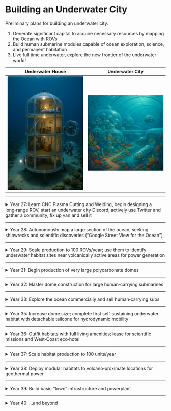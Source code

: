 # Building an Underwater City

Preliminary plans for building an underwater city.



1. Generate significant capital to acquire necessary resources by mapping the Ocean with ROVs  
2. Build human submarine modules capable of ocean exploration, science, and permanent habitation  
3. Live full time underwater, explore the new frontier of the underwater world!


| Underwater House                                   | Underwater City                                   |
| :-------------------------------------------------: | :-------------------------------------------------: |
| <img src="underwater house 1.png" alt="Underwater House" width="300"/> | <img src="underwatercity1.png" alt="Underwater City" width="300"/> |

---

<details>
<summary>Year 27: Learn CNC Plasma Cutting and Welding, begin designing a long‑range ROV, start an underwater city Discord, actively use Twitter and gather a community, fix up van and sell it</summary>

<details>
<summary>May 2025</summary>

<details>
<summary>Week ending May 11, 2025 (Rest of This Week)</summary>

- **Friday, May 9, 2025 (Today):**  
  Draft a concise mission statement for your long‑range ROV project, outlining its primary task (ocean floor mapping).  
  &rarr; Let’s build “street‑view” for the ocean—capture hydrothermal vent money shots!

- **Saturday, May 10, 2025:**  
  Research and list 3–5 existing long‑range ROVs, noting key features; confirm you have textbooks/access codes for your college courses.

- **Sunday, May 11, 2025:**  
  Sketch 2–3 rough initial concepts for the ROV’s shape/layout; double‑check start date/time/location for your classes.

</details>

<details>
<summary>Week of May 12–18, 2025 (Next Week)</summary>

- **Monday, May 12:** List the top 5 essential capabilities your ROV must have (depth rating, sensors, endurance, etc.).  
- **Tuesday, May 13:** Identify challenges for each capability (pressure, power, data handling).  
- **Wednesday, May 14:** Plan your commute to campus; confirm parking or transit.  
- **Thursday, May 15:** Research sonar/camera sensors for ocean‑floor mapping.  
- **Friday, May 16:** Organize digital folders or physical notebooks for coursework.  
- **Saturday, May 17:** Brainstorm 3–5 KPIs for your ROV (survey speed, resolution).  
- **Sunday, May 18:** Pack supplies for your first day of classes.

</details>

<details>
<summary>Week of May 19–25, 2025 (Following Week)</summary>

1. **Monday, May 19:** Sketch a block diagram of ROV systems (power, propulsion, sensors, comms).  
2. **Tuesday, May 20:** List channels/categories for your Discord (e.g., #announcements, #rov‑design).  
3. **Wednesday, May 21:** Research power‑system options for long‑endurance ROVs.  
4. **Thursday, May 22:** Draft a welcome message and rules for Discord.  
5. **Friday, May 23:** Research communication/control methods for ROVs.  
6. **Saturday, May 24:** Define initial Discord roles (moderator, ROV expert).  
7. **Sunday, May 25:** Review your sketches and block diagram; note open questions.

</details>

<details>
<summary>Week of May 26–31, 2025 (Last Week of May)</summary>

- **Monday, May 26 (Memorial Day):** Write a one‑page ROV concept summary (mission, features, challenges).  
- **Tuesday, May 27:** Find 1–2 online ROV/ocean‑exploration forums to join.  
- **Wednesday, May 28:** Review course syllabi; note questions.  
- **Thursday, May 29:** Organize your study/design workspace.  
- **Friday, May 30:** Set personal goals for Month 1 of welding/metalworking.  
- **Saturday, May 31:** Rest and mentally prepare for classes.

</details>

</details>

<details>
<summary>June 2025</summary>

Immerse yourself in **Introduction to Welding** and **Introduction to Metalworking**, focus on fundamentals, and launch your underwater city Discord server.

</details>

<details>
<summary>July 2025</summary>

Continue coursework, apply welding/metalworking concepts to ROV design (material selection, fabrication considerations), and grow your Twitter presence.

</details>

<details>
<summary>August 2025</summary>

Complete summer courses, solidify skills, and refine your ROV’s manufacturability using new welding/CNC knowledge.

</details>

<details>
<summary>September 2025</summary>

Begin fall focus on CNC; design frame and structural components of the long‑range ROV, planning CNC plasma‑cut parts.

</details>

<details>
<summary>October 2025</summary>

Advance CNC skills; design complex components (electronics enclosures, mounting systems), and engage your Discord/Twitter communities.

</details>

<details>
<summary>November 2025</summary>

Integrate CNC and welding knowledge; finalize ROV structural/mechanical designs; source materials and components.

</details>

<details>
<summary>December 2025</summary>

Plan Q1 2026 fabrication of your first ROV prototype; expand your network; seek collaborators and mentors.

</details>
</details>

---

<details>
<summary>Year 28: Autonomously map a large section of the ocean, seeking shipwrecks and scientific discoveries (“Google Street View for the Ocean”)</summary>

- Set up mapping missions.  
- Develop autonomy algorithms.  
- Collect and analyze data for new frontiers.

</details>

---

<details>
<summary>Year 29: Scale production to 100 ROVs/year; use them to identify underwater habitat sites near volcanically active areas for power generation</summary>

- Optimize manufacturing pipeline.  
- Plan site surveys.  
- Evaluate locations for first habitat.

</details>

---

<details>
<summary>Year 31: Begin production of very large polycarbonate domes</summary>

- Design structural specs.  
- Prototype dome sections.  
- Test pressure resilience.

</details>

---

<details>
<summary>Year 32: Master dome construction for large human‑carrying submarines</summary>

- Refine joining techniques.  
- Integrate life‑support interfaces.  
- Conduct sea trials.

</details>

---

<details>
<summary>Year 33: Explore the ocean commercially and sell human‑carrying subs</summary>

- Launch prototype tours.  
- Gather customer feedback.  
- Scale sales operations.

</details>

---

<details>
<summary>Year 35: Increase dome size; complete first self‑sustaining underwater habitat with detachable tailcone for hydrodynamic mobility</summary>

![Concept of an Underwater Habitat](./underwater%20house%201.jpg)

- Finalize habitat systems.  
- Build prototype habitat‑sub.  
- Sea‑trial performance.

</details>

---

<details>
<summary>Year 36: Outfit habitats with full living amenities; lease for scientific missions and West‑Coast eco‑hotel</summary>

- Install life‑support.  
- Partner with research institutions.  
- Market eco‑stay packages.

</details>

---

<details>
<summary>Year 37: Scale habitat production to 100 units/year</summary>

- Streamline assembly.  
- Secure supply chains.  
- Train workforce.

</details>

---

<details>
<summary>Year 38: Deploy modular habitats to volcano‑proximate locations for geothermal power</summary>

- Map volcanic sites.  
- Plan logistics.  
- Install power systems.

</details>

---

<details>
<summary>Year 39: Build basic “town” infrastructure and powerplant</summary>

- Lay underwater cables.  
- Set up communal facilities.  
- Commission powerplant.

</details>

---

<details>
<summary>Year 40: …and beyond</summary>

*Continue expanding the underwater city, adding research labs, tourism modules, and long‑term sustainability projects.*

</details>
